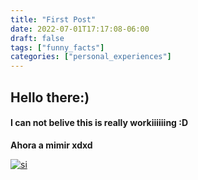 ```yaml
---
title: "First Post"
date: 2022-07-01T17:17:08-06:00
draft: false
tags: ["funny_facts"]
categories: ["personal_experiences"]
---
```

## Hello there:)

#### **I can not belive this is really workiiiiiing :D**

**Ahora a  mimir xdxd**


[![si](https://i.pinimg.com/564x/2b/2d/e1/2b2de175f92cbd8883532a6cf92407ba.jpg "si")](http://https://i.pinimg.com/564x/2b/2d/e1/2b2de175f92cbd8883532a6cf92407ba.jpg "si")
